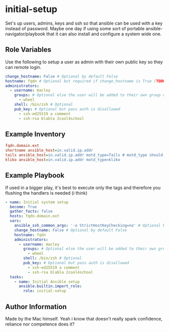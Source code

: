 initial-setup
=========

Set's up users, admins, keys and ssh so that ansible can be used with a key instead of password.
Maybe one day if using some sort of portable ansible-navigator/playbook that it can also install and configure a system wide one.

Role Variables
--------------

Use the following to setup a user as admin with their own public key so they can remote login.
```yml
change_hostname: False # Optional by default False
hostname: fqdn # Optional but required if change_hostname is True (TODO: #1 in the future ansible_hostname will be used)
administrators:
  - username: macley
    groups: # Optional else the user will be added to their own group only
      - wheel
    shell: /bin/zsh # Optional
    pub_key: # Optional but pass auth is disallowed
      - ssh-ed25519 a comment
      - ssh-rsa blabla 2cool4school
```

Example Inventory
----------------
```ini
fqdn.domain.ext
shortname ansible_host=in.valid.ip.addr
tails ansible_host=in.valid.ip.addr motd_type=Tails # motd_type should be set in the host_vars hostname main.yml
kliko ansible_host=in.valid.ip.addr motd_type=kliko
```

Example Playbook
----------------

If used in a bigger play, it's best to execute only the tags and therefore you flushing the handlers is needed (i think)

```yaml
- name: Initial system setup
  become: True
  gather_facts: false
  hosts: fqdn.domain.ext
  vars:
    ansible_ssh_common_args: '-o StrictHostKeyChecking=no' # Optional by default the hostkey won't be checked
    change_hostname: False # Optional by default False
    hostname: fqdn
    administrators:
      - username: macley
        groups: # Optional else the user will be added to their own group only
          - wheel
        shell: /bin/zsh # Optional
        pub_key: # Optional but pass auth is disallowed
          - ssh-ed25519 a comment
          - ssh-rsa blabla 2cool4school
  tasks:
    - name: Initial Ansible setup
      ansible.builtin.import_role:
        role: initial-setup
```

Author Information
------------------

Made by the Mac himself. Yeah i know that doesn't really spark confidence, reliance nor competence does it?
